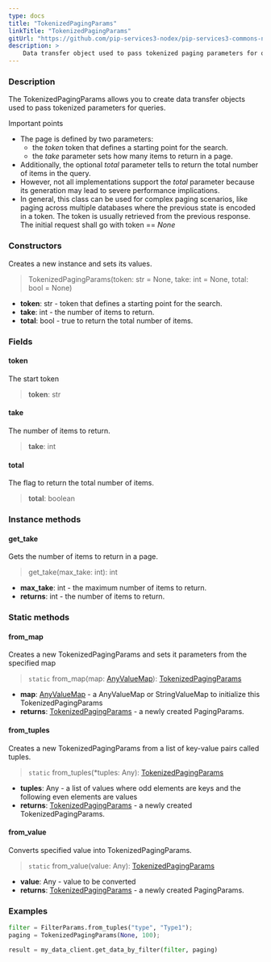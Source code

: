 ```yaml
---
type: docs
title: "TokenizedPagingParams"
linkTitle: "TokenizedPagingParams"
gitUrl: "https://github.com/pip-services3-nodex/pip-services3-commons-nodex"
description: > 
    Data transfer object used to pass tokenized paging parameters for queries. 
---
```


### Description

The TokenizedPagingParams allows you to create data transfer objects used to pass tokenized parameters for queries.

Important points

- The page is defined by two parameters:
    - the *token* token that defines a starting point for the search.
    - the *take* parameter sets how many items to return in a page.
- Additionally, the optional *total* parameter tells to return the total number of items in the query.
- However, not all implementations support the *total* parameter because its generation may lead to severe performance implications.
- In general, this class can be used for complex paging scenarios, like paging across multiple databases where the previous state is encoded in a token. The token is usually retrieved from the previous response. The initial request shall go with token == *None*

### Constructors
Creates a new instance and sets its values.

> TokenizedPagingParams(token: str = None, take: int = None, total: bool = None)

- **token**: str - token that defines a starting point for the search.
- **take**: int - the number of items to return. 
- **total**: bool - true to return the total number of items.


### Fields

<span class="hide-title-link">

#### token
The start token
> **token**: str

#### take
The number of items to return.
> **take**: int

#### total
The flag to return the total number of items.
> **total**: boolean

</span>


### Instance methods

#### get_take
Gets the number of items to return in a page.

> get_take(max_take: int): int

- **max_take**: int - the maximum number of items to return.
- **returns**: int - the number of items to return.

### Static methods

#### from_map
Creates a new TokenizedPagingParams and sets it parameters from the specified map

> `static` from_map(map: [AnyValueMap](../any_value_map)): [TokenizedPagingParams]()

- **map**: [AnyValueMap](../any_value_map) - a AnyValueMap or StringValueMap to initialize this TokenizedPagingParams
- **returns**: [TokenizedPagingParams]() - a newly created PagingParams.


#### from_tuples
Creates a new TokenizedPagingParams from a list of key-value pairs called tuples.

> `static` from_tuples(*tuples: Any): [TokenizedPagingParams]()

- **tuples**: Any - a list of values where odd elements are keys and the following even elements are values
- **returns**: [TokenizedPagingParams]() - a newly created TokenizedPagingParams.


#### from_value
Converts specified value into TokenizedPagingParams.

> `static` from_value(value: Any): [TokenizedPagingParams]()

- **value**: Any - value to be converted
- **returns**: [TokenizedPagingParams]() - a newly created PagingParams.

### Examples
```python
filter = FilterParams.from_tuples("type", "Type1");
paging = TokenizedPagingParams(None, 100);

result = my_data_client.get_data_by_filter(filter, paging)
```

